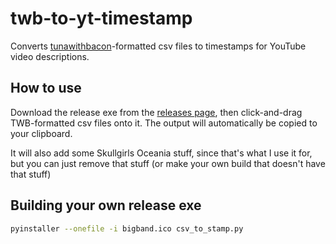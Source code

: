 # twb-to-yt-timestamp

Converts [tunawithbacon](http://tunawithbacon.com/)-formatted csv files to timestamps
for YouTube video descriptions.

## How to use

Download the release exe from the 
[releases page](https://github.com/hugh-braico/twb-to-yt-timestamp/releases/), 
then click-and-drag TWB-formatted csv files onto it. The output will automatically be
copied to your clipboard.

It will also add some Skullgirls Oceania stuff, since that's what I use it for, but 
you can just remove that stuff (or make your own build that doesn't have that stuff)

## Building your own release exe

```bash
pyinstaller --onefile -i bigband.ico csv_to_stamp.py
```
